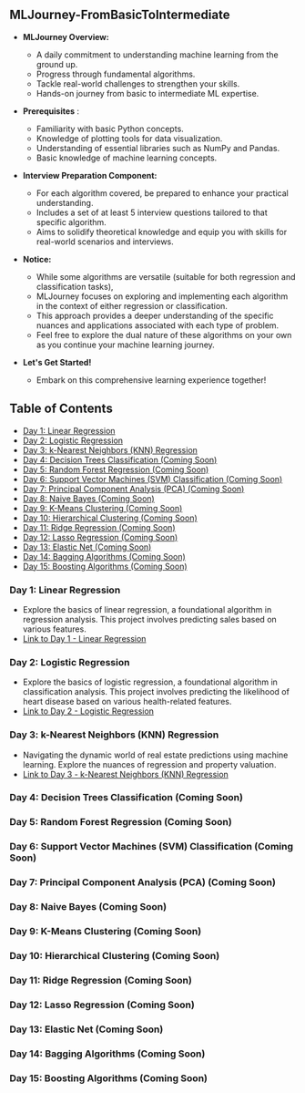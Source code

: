 ## MLJourney-FromBasicToIntermediate

- **MLJourney Overview:**
  - A daily commitment to understanding machine learning from the ground up.
  - Progress through fundamental algorithms.
  - Tackle real-world challenges to strengthen your skills.
  - Hands-on journey from basic to intermediate ML expertise.

- **Prerequisites** :
  - Familiarity with basic Python concepts.
  - Knowledge of plotting tools for data visualization.
  - Understanding of essential libraries such as NumPy and Pandas.
  - Basic knowledge of machine learning concepts.

- **Interview Preparation Component:**
  - For each algorithm covered, be prepared to enhance your practical understanding.
  - Includes a set of at least 5 interview questions tailored to that specific algorithm.
  - Aims to solidify theoretical knowledge and equip you with skills for real-world scenarios and interviews.

- **Notice:**
  - While some algorithms are versatile (suitable for both regression and classification tasks),
  - MLJourney focuses on exploring and implementing each algorithm in the context of either regression or classification.
  - This approach provides a deeper understanding of the specific nuances and applications associated with each type of problem.
  - Feel free to explore the dual nature of these algorithms on your own as you continue your machine learning journey.

- **Let's Get Started!**
  - Embark on this comprehensive learning experience together!

## Table of Contents
- [Day 1: Linear Regression](#day-1-linear-regression)
- [Day 2: Logistic Regression](#day-2-logistic-regression)
- [Day 3: k-Nearest Neighbors (KNN) Regression](#day-3-k-nearest-neighbors-knn-regression)
- [Day 4: Decision Trees Classification (Coming Soon)](#day-4-decision-trees-classification-coming-soon)
- [Day 5: Random Forest Regression (Coming Soon)](#day-5-random-forest-regression-coming-soon)
- [Day 6: Support Vector Machines (SVM) Classification (Coming Soon)](#day-6-support-vector-machines-svm-classification-coming-soon)
- [Day 7: Principal Component Analysis (PCA) (Coming Soon)](#day-7-principal-component-analysis-pca-coming-soon)
- [Day 8: Naive Bayes (Coming Soon)](#day-8-naive-bayes-coming-soon)
- [Day 9: K-Means Clustering (Coming Soon)](#day-9-k-means-clustering-coming-soon)
- [Day 10: Hierarchical Clustering (Coming Soon)](#day-10-hierarchical-clustering-coming-soon)
- [Day 11: Ridge Regression (Coming Soon)](#day-11-ridge-regression-coming-soon)
- [Day 12: Lasso Regression (Coming Soon)](#day-12-lasso-regression-coming-soon)
- [Day 13: Elastic Net (Coming Soon)](#day-13-elastic-net-coming-soon)
- [Day 14: Bagging Algorithms (Coming Soon)](#day-14-bagging-algorithms-coming-soon)
- [Day 15: Boosting Algorithms (Coming Soon)](#day-15-boosting-algorithms-coming-soon)

### Day 1: Linear Regression
- Explore the basics of linear regression, a foundational algorithm in regression analysis. This project involves predicting sales based on various features.
- [Link to Day 1 - Linear Regression](https://github.com/AnilKamath27/MLJourney-FromBasicToIntermediate/tree/main/Linear%20Regression/Day%201%20Sales_Price_Prediction)

### Day 2: Logistic Regression
- Explore the basics of logistic regression, a foundational algorithm in classification analysis. This project involves predicting the likelihood of heart disease based on various health-related features.
- [Link to Day 2 - Logistic Regression](https://github.com/AnilKamath27/MLJourney-FromBasicToIntermediate/tree/main/Logistic%20Regression/Day%202%20Heart%20Disease%20Prediction)

### Day 3: k-Nearest Neighbors (KNN) Regression
- Navigating the dynamic world of real estate predictions using machine learning. Explore the nuances of regression and property valuation.
- [Link to Day 3 - k-Nearest Neighbors (KNN) Regression](https://github.com/AnilKamath27/MLJourney-FromBasicToIntermediate/tree/main/k-Nearest%20Neighbors%20(KNN-regression)/Day%203%20House%20price%20prediction)

### Day 4: Decision Trees Classification (Coming Soon)

### Day 5: Random Forest Regression (Coming Soon)

### Day 6: Support Vector Machines (SVM) Classification (Coming Soon)

### Day 7: Principal Component Analysis (PCA) (Coming Soon)

### Day 8: Naive Bayes (Coming Soon)

### Day 9: K-Means Clustering (Coming Soon)

### Day 10: Hierarchical Clustering (Coming Soon)

### Day 11: Ridge Regression (Coming Soon)

### Day 12: Lasso Regression (Coming Soon)

### Day 13: Elastic Net (Coming Soon)

### Day 14: Bagging Algorithms (Coming Soon)

### Day 15: Boosting Algorithms (Coming Soon)